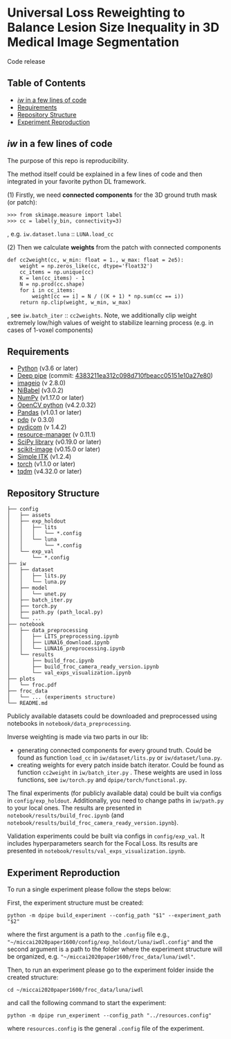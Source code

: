 # Universal Loss Reweighting to Balance Lesion Size Inequality in 3D Medical Image Segmentation
Code release

## Table of Contents
* [*iw* in a few lines of code](#*iw*-in-a-few-lines-of-code)
* [Requirements](#requirements)
* [Repository Structure](#repository-structure)
* [Experiment Reproduction](#experiment-reproduction)

## *iw* in a few lines of code
The purpose of this repo is reproducibility.

The method itself could be explained in a few lines of code
and then integrated in your favorite python DL framework.

(1) Firstly, we need **connected components** for the 3D ground
 truth mask (or patch):
```
>>> from skimage.measure import label
>>> cc = label(y_bin, connectivity=3)
```
, e.g. `iw.dataset.luna` :: `LUNA.load_cc`

(2) Then we calculate **weights** from the patch with connected
components
```
def cc2weight(cc, w_min: float = 1., w_max: float = 2e5):
    weight = np.zeros_like(cc, dtype='float32')
    cc_items = np.unique(cc)
    K = len(cc_items) - 1
    N = np.prod(cc.shape)
    for i in cc_items:
        weight[cc == i] = N / ((K + 1) * np.sum(cc == i))
    return np.clip(weight, w_min, w_max)
```
, see `iw.batch_iter` :: `cc2weights`. Note, we additionally clip
weight extremely low/high values of weight to stabilize learning process
(e.g. in cases of 1-voxel components) 

## Requirements
- [Python](https://www.python.org) (v3.6 or later)
- [Deep pipe](https://github.com/neuro-ml/deep_pipe) (commit: [4383211ea312c098d710fbeacc05151e10a27e80](https://github.com/neuro-ml/deep_pipe/tree/4383211ea312c098d710fbeacc05151e10a27e80))
- [imageio](https://pypi.org/project/imageio/) (v 2.8.0)
- [NiBabel](https://pypi.org/project/nibabel/) (v3.0.2)
- [NumPy](http://numpy.org/) (v1.17.0 or later)
- [OpenCV python](https://pypi.org/project/opencv-python/) (v4.2.0.32)
- [Pandas](https://pandas.pydata.org/) (v1.0.1 or later)
- [pdp](https://pypi.org/project/pdp/) (v 0.3.0)
- [pydicom](https://pypi.org/project/pydicom/) (v 1.4.2)
- [resource-manager](https://pypi.org/project/resource-manager/) (v 0.11.1)
- [SciPy library](https://www.scipy.org/scipylib/index.html) (v0.19.0 or later)
- [scikit-image](https://scikit-image.org) (v0.15.0 or later)
- [Simple ITK](http://www.simpleitk.org/) (v1.2.4)
- [torch](https://pypi.org/project/torch/) (v1.1.0 or later)
- [tqdm](https://tqdm.github.io) (v4.32.0 or later)

## Repository Structure
```
├── config
│   ├── assets
│   ├── exp_holdout
│   │   ├── lits
│   │   │   └── *.config
│   │   └── luna
│   │       └── *.config
│   └── exp_val
│       └── *.config
├── iw
│   ├── dataset
│   │   ├── lits.py
│   │   └── luna.py
│   ├── model
│   │   └── unet.py
│   ├── batch_iter.py
│   ├── torch.py
│   ├── path.py (path_local.py)
│   └── ...
├── notebook
│   ├── data_preprocessing
│   │   ├── LITS_preprocessing.ipynb
│   │   ├── LUNA16_download.ipynb
│   │   └── LUNA16_preprocessing.ipynb
│   └── results
│       ├── build_froc.ipynb
│       ├── build_froc_camera_ready_version.ipynb
│       └── val_exps_visualization.ipynb
├── plots
│   └── froc.pdf
├── froc_data
│   └── ... (experiments structure)
└── README.md
```

Publicly available datasets could be downloaded and preprocessed
using notebooks in `notebook/data_preprocessing`.

Inverse weighting is made via two parts in our lib:
- generating connected components for every ground truth. Could be found as
 function `load_cc` in `iw/dataset/lits.py` or `iw/dataset/luna.py`.
- creating weights for every patch inside batch iterator. Could be
found as function `cc2weight` in `iw/batch_iter.py` .
These weights are used in loss functions, see `iw/torch.py` and 
`dpipe/torch/functional.py`.

The final experiments (for publicly available data) could be built via
configs in `config/exp_holdout`. Additionally, you need to change paths
in `iw/path.py` to your local ones. The results are presented in 
`notebook/results/build_froc.ipynb`
(and `notebook/results/build_froc_camera_ready_version.ipynb`).

Validation experiments could be built via configs in `config/exp_val`. It
includes hyperparameters search for the Focal Loss. Its results are presented in
`notebook/results/val_exps_visualization.ipynb`.

## Experiment Reproduction
To run a single experiment please follow the steps below:

First, the experiment structure must be created:
```
python -m dpipe build_experiment --config_path "$1" --experiment_path "$2"
```

where the first argument is a path to the `.config` file e.g., 
`"~/miccai2020paper1600/config/exp_holdout/luna/iwdl.config"`
and the second argument is a path to the folder where the experiment
structure will be organized, e.g.
`"~/miccai2020paper1600/froc_data/luna/iwdl"`.

Then, to run an experiment please go to the experiment folder inside the created structure:
```
cd ~/miccai2020paper1600/froc_data/luna/iwdl
```
and call the following command to start the experiment:
```
python -m dpipe run_experiment --config_path "../resources.config"
```
where `resources.config` is the general `.config` file of the experiment.
